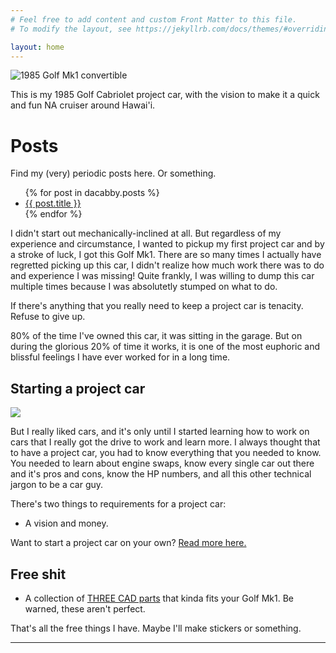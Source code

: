 ```yaml
---
# Feel free to add content and custom Front Matter to this file.
# To modify the layout, see https://jekyllrb.com/docs/themes/#overriding-theme-defaults

layout: home
---
```

![1985 Golf Mk1 convertible](/assets/img/cab.jpg)
<br>

This is my 1985 Golf Cabriolet project car, with the vision to make it a quick and fun NA cruiser around Hawai'i.

# Posts

Find my (very) periodic posts here. Or something.

<ul>
  {% for post in dacabby.posts %}
    <li>
      <a href="{{ post.url }}">{{ post.title }}</a>
    </li>
  {% endfor %}
</ul>



I didn't start out mechanically-inclined at all. But regardless of my experience and circumstance, I wanted to pickup my first project car and by a stroke of luck, I got this Golf Mk1. There are so many times I actually have regretted picking up this car, I didn't realize how much work there was to do and experience I was missing! Quite frankly, I was willing to dump this car multiple times because I was absolutetly stumped on what to do. 

If there's anything that you really need to keep a project car is tenacity. Refuse to give up.

80% of the time I've owned this car, it was sitting in the garage. But on during the glorious 20% of time it works, it is one of the most euphoric and blissful feelings I have ever worked for in a long time.

## Starting a project car
![](/assets/img/engine.JPG)<br>

But I really liked cars, and it's only until I started learning how to work on cars that I really got the drive to work and learn more. I always thought that to have a project car, you had to know everything that you needed to know. You needed to learn about engine swaps, know every single car out there and it's pros and cons, know the HP numbers, and all this other technical jargon to be a car guy.

There's two things to requirements for a project car:
- A vision and money.

Want to start a project car on your own?  [Read more here.](/_posts/2022-01-31-firstprojectcar.md)

## Free shit

- A collection of [THREE CAD parts](cad.md) that kinda fits your Golf Mk1. Be warned, these aren't perfect.

That's all the free things I have.
Maybe I'll make stickers or something. 

<hr>

